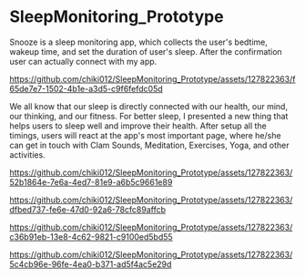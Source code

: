 # SleepMonitoring_Prototype

Snooze is a sleep monitoring app, which collects the user's bedtime, wakeup time, and set the duration of user's sleep. After the confirmation user can actually connect with my app. 

https://github.com/chiki012/SleepMonitoring_Prototype/assets/127822363/f65de7e7-1502-4b1e-a3d5-c9f6fefdc05d

We all know that our sleep is directly connected with our health, our mind, our thinking, and our fitness. For better sleep, I presented a new thing that helps users to sleep well and improve their health. After setup all the timings, users will react at the app's most important page, where he/she can get in touch with Clam Sounds, Meditation, Exercises, Yoga, and other activities.

https://github.com/chiki012/SleepMonitoring_Prototype/assets/127822363/52b1864e-7e6a-4ed7-81e9-a6b5c9661e89

https://github.com/chiki012/SleepMonitoring_Prototype/assets/127822363/dfbed737-fe6e-47d0-92a6-78cfc89affcb

https://github.com/chiki012/SleepMonitoring_Prototype/assets/127822363/c36b91eb-13e8-4c62-9821-c9100ed5bd55

https://github.com/chiki012/SleepMonitoring_Prototype/assets/127822363/5c4cb96e-96fe-4ea0-b371-ad5f4ac5e29d

